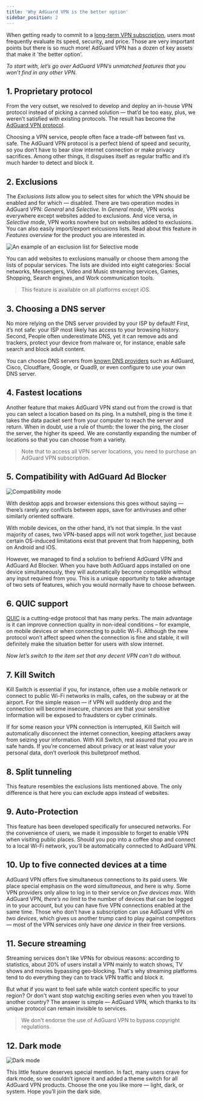 ```yaml
---
title: 'Why AdGuard VPN is the better option'
sidebar_position: 2
---
```


When getting ready to commit to a [long-term VPN subscription](subscription.md), users most frequently evaluate its speed, security, and price. Those are very important points but there is so much more! AdGuard VPN has a dozen of key assets that make it 'the better option'.

*To start with, let’s go over AdGuard VPN’s unmatched features that you won’t find in any other VPN.*

## 1. Proprietary protocol
From the very outset, we resolved to develop and deploy an in-house VPN protocol instead of picking a canned solution — that’d be too easy, plus, we weren’t satisfied with existing protocols. The result has become the [AdGuard VPN protocol](adguard-vpn-protocol.md).

Choosing a VPN service, people often face a trade-off between fast vs. safe. The AdGuard VPN protocol is a perfect blend of speed and security, so you don’t have to bear slow internet connection or make privacy sacrifices. Among other things, it disguises itself as regular traffic and it’s much harder to detect and block it.

## 2. Exclusions
The *Exclusions lists* allow you to select sites for which the VPN should be enabled and for which — disabled. There are two operation modes in AdGuard VPN: *General* and *Selective*. In *General mode*, VPN works everywhere except websites added to exclusions. And vice versa, in *Selective mode*, VPN works nowhere but on websites added to exclusions. You can also easily import/export exlcusions lists. Read about this feature in *Features overview* for the product you are interested in.

![An example of an exclusion list for Selective mode](https://cdn.adguard.com/public/Adguard/Blog/vpn_export_exclusions.png)

You can add websites to exclusions manually or choose them among the lists of popular services. The lists are divided into eight categories: Social networks, Messengers, Video and Music streaming services, Games, Shopping, Search engines, and Work communication tools.

> This feature is available on all platforms except iOS.

## 3. Choosing a DNS server
No more relying on the DNS server provided by your ISP by default! First, it’s not safe: your ISP most likely has access to your browsing history. Second, People often underestimate DNS, yet it can remove ads and trackers, protect your device from malware or, for instance, enable safe search and block adult content.

You can choose DNS servers from [known DNS providers](https://kb.adguard.com/en/general/dns-providers) such as AdGuard, Cisco, Cloudflare, Google, or Quad9, or even configure to use your own DNS server.

## 4. Fastest locations

Another feature that makes AdGuard VPN stand out from the crowd is that you can select a location based on its ping. In a nutshell, ping is the time it takes the data packet sent from your computer to reach the server and return. When in doubt, use a rule of thumb: the lower the ping, the closer the server, the higher its speed. We are constantly expanding the number of locations so that you can choose from a variety.

> Note that to access all VPN server locations, you need to purchase an AdGuard VPN subscription.

## 5. Compatibility with AdGuard Ad Blocker
![Compatibility mode](https://cdn.adguard.com/public/Adguard/kb/VPN/android_compatibility_mode.png)

With desktop apps and browser extensions this goes without saying — there’s rarely any conflicts between apps, save for antiviruses and other similarly oriented software.

With mobile devices, on the other hand, it’s not that simple. In the vast majority of cases, two VPN-based apps will not work together, just because certain OS-induced limitations exist that prevent that from happening, both on Android and iOS.

However, we managed to find a solution to befriend AdGuard VPN and AdGuard Ad Blocker. When you have both AdGuard apps installed on one device simultaneously, they will automatically become compatible without any input required from you. This is a unique opportunity to take advantage of two sets of features, which you would normally have to choose between.

## 6. QUIC support
[QUIC](https://adguard.com/en/blog/dns-over-quic.html) is a cutting-edge protocol that has many perks. The main advantage is it can improve connection quality in non-ideal conditions – for example, on mobile devices or when connecting to public Wi-Fi. Although the new protocol won’t affect speed when the connection is fine and stable, it will definitely make the situation better for users with slow internet.

*Now let’s switch to the item set that any decent VPN can't do without.*

## 7. Kill Switch
Kill Switch is essential if you, for instance, often use a mobile network or connect to public Wi-Fi networks in malls, cafes, on the subway or at the airport. For the simple reason — if VPN will suddenly drop and the connection will become insecure, chances are that your sensitive information will be exposed to fraudsters or cyber criminals.

If for some reason your VPN connection is interrupted, Kill Switch will automatically disconnect the internet connection, keeping attackers away from seizing your information. With Kill Switch, rest assured that you are in safe hands. If you’re concerned about privacy or at least value your personal data, don’t overlook this bulletproof method.

## 8. Split tunneling
This feature resembles the exclusions lists mentioned above. The only difference is that here you can exclude apps instead of websites.

## 9. Auto-Protection
This feature has been developed specifically for unsecured networks. For the convenience of users, we made it impossible to forget to enable VPN when visiting public places. Should you pop into a coffee shop and connect to a local Wi-Fi network, you’ll be automatically connected to AdGuard VPN.

## 10. Up to five connected devices at a time
AdGuard VPN offers five simultaneous connections to its paid users. We place special emphasis on the word *simultaneous*, and here is why. Some VPN providers only allow to log in to their service on *five devices max*. With AdGuard VPN, *there’s no limit* to the number of devices that can be logged in to your account, but you can have five VPN connections enabled at the same time. Those who don’t have a subscription can use AdGuard VPN on *two devices*, which gives us another trump card to play against competitors — most of the VPN services only have *one device* in their free versions.

## 11. Secure streaming
Streaming services don't like VPNs for obvious reasons: according to statistics, about 20% of users install a VPN mainly to watch shows, TV shows and movies bypassing geo-blocking. That's why streaming platforms tend to do everything they can to track VPN traffic and block it.

But what if you want to feel safe while watch content specific to your region? Or don't want stop watchig exciting series even when you travel to another country? The answer is simple — AdGuard VPN, which thanks to its unique protocol can remain invisible to services.

> We don't endorse the use of AdGuard VPN to bypass copyright regulations.

## 12. Dark mode

![Dark mode](https://cdn.adguard.com/public/Adguard/Blog/vpn/main_en_black.png)

This little feature deserves special mention. In fact, many users crave for dark mode, so we couldn’t ignore it and added a theme switch for all AdGuard VPN products. Choose the one you like more — light, dark, or system. Hope you’ll join the dark side.